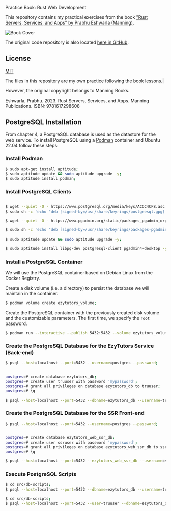  Practice Book: Rust Web Development


This repository contains my practical exercises from the book ["Rust Servers, Services, and Apps" by Prabhu Eshwarla (Manning)](https://www.manning.com/books/rust-servers-services-and-apps).


![Book Cover](https://images.manning.com/360/480/resize/book/9/03ac487-c409-4b45-ac49-8affc8b524fe/Eshwarla-RSSA-MEAPHI.png)

The original code repository is also located [here in GitHub](https://github.com/peshwar9/rust-servers-services-apps).

## License

[MIT](https://choosealicense.com/licenses/mit/)


The files in this repository are my own practice following the book lessons.|

However, the original copyright belongs to Manning Books.

Eshwarla, Prabhu. 2023. Rust Servers, Services, and Apps. Manning Publications. ISBN: 9781617298608

## PostgreSQL Installation

From chapter 4, a PostgreSQL database is used as the datastore for the web service. To install PostgreSQL using a [Podman](https://podman.io/) container and Ubuntu 22.04 follow these steps:

### Install Podman

```bash
$ sudo apt-get install aptitude;
$ sudo aptitude update && sudo aptitude upgrade -y;
$ sudo aptitude install podman;
```

### Install PostgreSQL Clients

```bash

$ wget --quiet -O - https://www.postgresql.org/media/keys/ACCC4CF8.asc | sudo gpg --dearmor -o /usr/share/keyrings/postgresql.gpg;
$ sudo sh -c 'echo "deb [signed-by=/usr/share/keyrings/postgresql.gpg] http://apt.postgresql.org/pub/repos/apt $(lsb_release -cs)-pgdg main" > /etc/apt/sources.list.d/postgresql.list';

$ wget --quiet -O - https://www.pgadmin.org/static/packages_pgadmin_org.pub | sudo gpg --dearmor -o /usr/share/keyrings/packages-pgadmin-org.gpg;

$ sudo sh -c 'echo "deb [signed-by=/usr/share/keyrings/packages-pgadmin-org.gpg] https://ftp.postgresql.org/pub/pgadmin/pgadmin4/apt/$(lsb_release -cs) pgadmin4 main" > /etc/apt/sources.list.d/pgadmin4.list';
 
$ sudo aptitude update && sudo aptitude upgrade -y;

$ sudo aptitude install libpq-dev postgresql-client pgadmin4-desktop -y;
```

### Install a PostgreSQL Container

We will use the PostgreSQL container based on Debian Linux from the Docker Registry.

Create a disk volume (i.e. a directory) to persist the database we will maintain in the container.

```bash
$ podman volume create ezytutors_volume;
```

Create the PostgreSQL container with the previously created disk volume and the customizable parameters. The first time, we specify the `root` password.

```bash
$ podman run --interactive --publish 5432:5432 --volume ezytutors_volume:/var/lib/postgresql/data --memory 500m --env POSTGRES_PASSWORD=myP4ssw0rd --name ezytutors docker.io/library/postgres:15-bullseye;
```

### Create the PostgreSQL Database for the EzyTutors Service (Back-end)

```bash
$ psql --host=localhost --port=5432 --username=postgres --password;


postgres=# create database ezytutors_db;
postgres=# create user truuser with password 'mypassword';
postgres=# grant all privileges on database ezytutors_db to truuser;
postgres=# \q

```

```bash
$ psql --host=localhost --port=5432 --dbname=ezytutors_db --username=truuser --password;
```

### Create the PostgreSQL Database for the SSR Front-end

```bash
$ psql --host=localhost --port=5432 --username=postgres --password;


postgres=# create database ezytutors_web_ssr_db;
postgres=# create user ssruser with password 'mypassword';
postgres=# grant all privileges on database ezytutors_web_ssr_db to ssruser;
postgres=# \q

```

```bash
$ psql --host=localhost --port=5432 --ezytutors_web_ssr_db --username=ssruser --password;
```

### Execute PostgreSQL Scripts

```bash
$ cd src/db-scripts;
$ psql --host=localhost --port=5432 --dbname=ezytutors_db --username=truuser --password --file=src/database.sql;
``` 

```bash
$ cd src/db-scripts;
$ psql --host=localhost --port=5432 --user=truuser --dbname=ezytutors_db --file=db-create.sql
```







